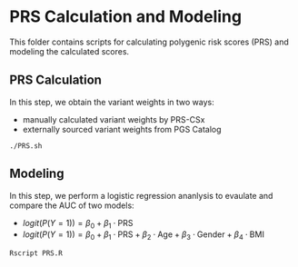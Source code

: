 
# PRS Calculation and Modeling
This folder contains scripts for calculating polygenic risk scores (PRS) and modeling the calculated scores.

## PRS Calculation
In this step, we obtain the variant weights in two ways:
- manually calculated variant weights by PRS-CSx
- externally sourced variant weights from PGS Catalog
```
./PRS.sh
```
## Modeling
In this step, we perform a logistic regression ananlysis to evaulate and compare the AUC of two models:
- $logit(P(Y=1)) = \beta_0 + \beta_1 \cdot \text{PRS}$
- $logit(P(Y=1)) = \beta_0 + \beta_1 \cdot \text{PRS} + \beta_2 \cdot \text{Age} + \beta_3 \cdot \text{Gender} + \beta_4 \cdot \text{BMI}$
```
Rscript PRS.R
```

